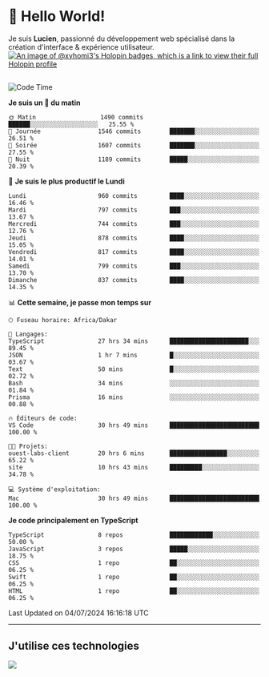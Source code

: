 # 👋 Hello World!

Je suis **Lucien**, passionné du développement web spécialisé dans la création d'interface & expérience utilisateur.
[![An image of @xyhomi3's Holopin badges, which is a link to view their full Holopin profile](https://holopin.me/xyhomi3)](https://holopin.io/@xyhomi3)

##

<!--START_SECTION:waka-->
![Code Time](http://img.shields.io/badge/Code%20Time-1%2C502%20hrs%2015%20mins-blue)

**Je suis un 🐤 du matin** 

```text
🌞 Matin                  1490 commits        ██████░░░░░░░░░░░░░░░░░░░   25.55 % 
🌆 Journée                1546 commits        ███████░░░░░░░░░░░░░░░░░░   26.51 % 
🌃 Soirée                 1607 commits        ███████░░░░░░░░░░░░░░░░░░   27.55 % 
🌙 Nuit                   1189 commits        █████░░░░░░░░░░░░░░░░░░░░   20.39 % 
```
📅 **Je suis le plus productif le Lundi** 

```text
Lundi                    960 commits         ████░░░░░░░░░░░░░░░░░░░░░   16.46 % 
Mardi                    797 commits         ███░░░░░░░░░░░░░░░░░░░░░░   13.67 % 
Mercredi                 744 commits         ███░░░░░░░░░░░░░░░░░░░░░░   12.76 % 
Jeudi                    878 commits         ████░░░░░░░░░░░░░░░░░░░░░   15.05 % 
Vendredi                 817 commits         ████░░░░░░░░░░░░░░░░░░░░░   14.01 % 
Samedi                   799 commits         ███░░░░░░░░░░░░░░░░░░░░░░   13.70 % 
Dimanche                 837 commits         ████░░░░░░░░░░░░░░░░░░░░░   14.35 % 
```


📊 **Cette semaine, je passe mon temps sur** 

```text
🕑︎ Fuseau horaire: Africa/Dakar

💬 Langages: 
TypeScript               27 hrs 34 mins      ██████████████████████░░░   89.45 % 
JSON                     1 hr 7 mins         █░░░░░░░░░░░░░░░░░░░░░░░░   03.67 % 
Text                     50 mins             █░░░░░░░░░░░░░░░░░░░░░░░░   02.72 % 
Bash                     34 mins             ░░░░░░░░░░░░░░░░░░░░░░░░░   01.84 % 
Prisma                   16 mins             ░░░░░░░░░░░░░░░░░░░░░░░░░   00.88 % 

🔥 Éditeurs de code: 
VS Code                  30 hrs 49 mins      █████████████████████████   100.00 % 

🐱‍💻 Projets: 
ouest-labs-client        20 hrs 6 mins       ████████████████░░░░░░░░░   65.22 % 
site                     10 hrs 43 mins      █████████░░░░░░░░░░░░░░░░   34.78 % 

💻 Système d'exploitation: 
Mac                      30 hrs 49 mins      █████████████████████████   100.00 % 
```

**Je code principalement en TypeScript** 

```text
TypeScript               8 repos             ████████████░░░░░░░░░░░░░   50.00 % 
JavaScript               3 repos             █████░░░░░░░░░░░░░░░░░░░░   18.75 % 
CSS                      1 repo              ██░░░░░░░░░░░░░░░░░░░░░░░   06.25 % 
Swift                    1 repo              ██░░░░░░░░░░░░░░░░░░░░░░░   06.25 % 
HTML                     1 repo              ██░░░░░░░░░░░░░░░░░░░░░░░   06.25 % 
```




 Last Updated on 04/07/2024 16:16:18 UTC
<!--END_SECTION:waka-->
---

## J'utilise ces technologies

<p align="left">
  <a href="https://skillicons.dev">
    <img src="https://skillicons.dev/icons?i=ts,js,md,scss,tailwind,react,docker,express,astro,vite,nextjs,vercel,figma,ableton" />
  </a>
</p>

